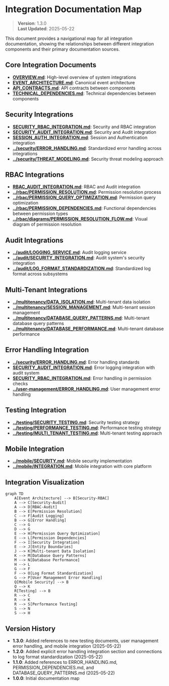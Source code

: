 
# Integration Documentation Map

> **Version**: 1.3.0  
> **Last Updated**: 2025-05-22

This document provides a navigational map for all integration documentation, showing the relationships between different integration components and their primary documentation sources.

## Core Integration Documents

- **[OVERVIEW.md](OVERVIEW.md)**: High-level overview of system integrations
- **[EVENT_ARCHITECTURE.md](EVENT_ARCHITECTURE.md)**: Canonical event architecture
- **[API_CONTRACTS.md](API_CONTRACTS.md)**: API contracts between components
- **[TECHNICAL_DEPENDENCIES.md](TECHNICAL_DEPENDENCIES.md)**: Technical dependencies between components

## Security Integrations

- **[SECURITY_RBAC_INTEGRATION.md](SECURITY_RBAC_INTEGRATION.md)**: Security and RBAC integration
- **[SECURITY_AUDIT_INTEGRATION.md](SECURITY_AUDIT_INTEGRATION.md)**: Security and Audit integration
- **[SESSION_AUTH_INTEGRATION.md](SESSION_AUTH_INTEGRATION.md)**: Session and Authentication integration
- **[../security/ERROR_HANDLING.md](../security/ERROR_HANDLING.md)**: Standardized error handling across integrations
- **[../security/THREAT_MODELING.md](../security/THREAT_MODELING.md)**: Security threat modeling approach

## RBAC Integrations

- **[RBAC_AUDIT_INTEGRATION.md](RBAC_AUDIT_INTEGRATION.md)**: RBAC and Audit integration
- **[../rbac/PERMISSION_RESOLUTION.md](../rbac/PERMISSION_RESOLUTION.md)**: Permission resolution process
- **[../rbac/PERMISSION_QUERY_OPTIMIZATION.md](../rbac/PERMISSION_QUERY_OPTIMIZATION.md)**: Permission query optimization
- **[../rbac/PERMISSION_DEPENDENCIES.md](../rbac/PERMISSION_DEPENDENCIES.md)**: Functional dependencies between permission types
- **[../rbac/diagrams/PERMISSION_RESOLUTION_FLOW.md](../rbac/diagrams/PERMISSION_RESOLUTION_FLOW.md)**: Visual diagram of permission resolution

## Audit Integrations

- **[../audit/LOGGING_SERVICE.md](../audit/LOGGING_SERVICE.md)**: Audit logging service
- **[../audit/SECURITY_INTEGRATION.md](../audit/SECURITY_INTEGRATION.md)**: Audit system's security integration
- **[../audit/LOG_FORMAT_STANDARDIZATION.md](../audit/LOG_FORMAT_STANDARDIZATION.md)**: Standardized log format across subsystems

## Multi-Tenant Integrations

- **[../multitenancy/DATA_ISOLATION.md](../multitenancy/DATA_ISOLATION.md)**: Multi-tenant data isolation
- **[../multitenancy/SESSION_MANAGEMENT.md](../multitenancy/SESSION_MANAGEMENT.md)**: Multi-tenant session management
- **[../multitenancy/DATABASE_QUERY_PATTERNS.md](../multitenancy/DATABASE_QUERY_PATTERNS.md)**: Multi-tenant database query patterns
- **[../multitenancy/DATABASE_PERFORMANCE.md](../multitenancy/DATABASE_PERFORMANCE.md)**: Multi-tenant database performance

## Error Handling Integration

- **[../security/ERROR_HANDLING.md](../security/ERROR_HANDLING.md)**: Error handling standards
- **[SECURITY_AUDIT_INTEGRATION.md](SECURITY_AUDIT_INTEGRATION.md)**: Error logging integration with audit system
- **[SECURITY_RBAC_INTEGRATION.md](SECURITY_RBAC_INTEGRATION.md)**: Error handling in permission checks
- **[../user-management/ERROR_HANDLING.md](../user-management/ERROR_HANDLING.md)**: User management error handling

## Testing Integration

- **[../testing/SECURITY_TESTING.md](../testing/SECURITY_TESTING.md)**: Security testing strategy
- **[../testing/PERFORMANCE_TESTING.md](../testing/PERFORMANCE_TESTING.md)**: Performance testing strategy
- **[../testing/MULTI_TENANT_TESTING.md](../testing/MULTI_TENANT_TESTING.md)**: Multi-tenant testing approach

## Mobile Integration

- **[../mobile/SECURITY.md](../mobile/SECURITY.md)**: Mobile security implementation
- **[../mobile/INTEGRATION.md](../mobile/INTEGRATION.md)**: Mobile integration with core platform

## Integration Visualization

```mermaid
graph TD
    A[Event Architecture] --> B[Security-RBAC]
    A --> C[Security-Audit]
    A --> D[RBAC-Audit]
    B --> E[Permission Resolution]
    C --> F[Audit Logging]
    B --> G[Error Handling]
    C --> G
    D --> G
    E --> H[Permission Query Optimization]
    E --> L[Permission Dependencies]
    F --> I[Security Integration]
    E --> J[Entity Boundaries]
    J --> K[Multi-tenant Data Isolation]
    K --> M[Database Query Patterns]
    M --> N[Database Performance]
    H --> L
    G --> F
    F --> O[Log Format Standardization]
    G --> P[User Management Error Handling]
    Q[Mobile Security] --> B
    Q --> K
    R[Testing] --> B
    R --> C
    R --> K
    R --> S[Performance Testing]
    S --> N
    S --> H
```

## Version History

- **1.3.0**: Added references to new testing documents, user management error handling, and mobile integration (2025-05-22)
- **1.2.0**: Added explicit error handling integration section and connections to log format standardization (2025-05-22)
- **1.1.0**: Added references to ERROR_HANDLING.md, PERMISSION_DEPENDENCIES.md, and DATABASE_QUERY_PATTERNS.md (2025-05-22)
- **1.0.0**: Initial documentation map
